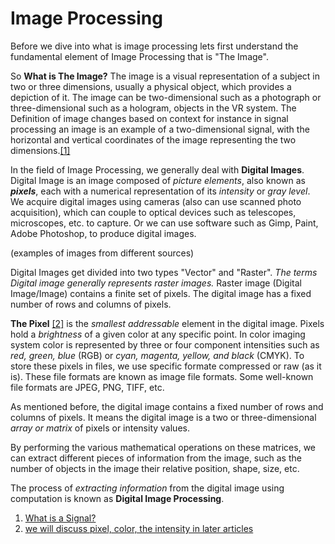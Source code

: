 # Image Processing 

Before we dive into what is image processing lets first understand the fundamental element of Image Processing that is "The Image".

So __What is The Image?__
The image is a visual representation of a subject in two or three dimensions, usually a physical object, which provides a depiction of it.
The image can be two-dimensional such as a photograph or three-dimensional such as a hologram, objects in the VR system. The Definition of image changes based on context for instance in signal processing an image is an example of a two-dimensional signal, with the horizontal and vertical coordinates of the image representing the two dimensions.[[1]](#1)

In the field of Image Processing, we generally deal with __Digital Images__.
Digital Image is an image composed of _picture elements_, also known as __*pixels*__, each with a numerical representation of its _intensity_ or _gray level_. We acquire digital images using cameras (also can use scanned photo acquisition), which can couple to optical devices such as telescopes, microscopes, etc. to capture.  Or we can use software such as Gimp, Paint, Adobe Photoshop, to produce digital images.

(examples of images from different sources)


Digital Images get divided into two types "Vector" and "Raster". _The terms *Digital image* generally represents raster images._ Raster image (Digital Image/Image) contains a finite set of pixels. The digital image has a fixed number of rows and columns of pixels.

__The Pixel__ [[2]](#2) is the _smallest addressable_ element in the digital image. Pixels hold a _brightness_ of a given color at any specific point. In color imaging system color is represented by three or four component intensities such as _red, green, blue_ (RGB) or _cyan, magenta, yellow, and black_ (CMYK). To store these pixels in files, we use specific formate compressed or raw (as it is). These file formats are known as image file formats. Some well-known file formats are JPEG, PNG, TIFF, etc.

As mentioned before, the digital image contains a fixed number of rows and columns of pixels. It means the digital image is a two or three-dimensional _array or matrix_ of pixels or intensity values. 

By performing the various mathematical operations on these matrices, we can extract different pieces of information from the image, such as the number of objects in the image their relative position, shape, size, etc. 

The process of _extracting information_ from the digital image using computation is known as __Digital Image Processing__.



1) <a href="#1">[What is a Signal?](https://doi.org/10.1109%2FMSP.2018.2832195 "What is a Signal?")</a>
2) <a href="#2">we will discuss pixel, color, the intensity in later articles</a>
